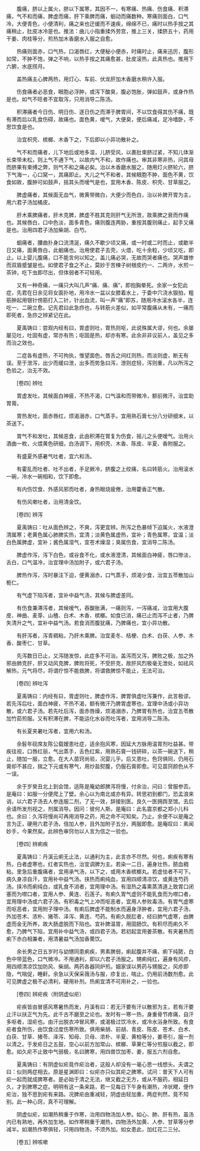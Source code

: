 <!-- { "loadSidebar": true } -->
　　腹痛，脐以上属火，脐以下属寒，其因不一，有寒痛、热痛、伤食痛、积滞痛，气不和而痛，脾虚而痛，肝下乘脾而痛，蛔动而痛数种。寒痛则面白，口气冷，大便青色，小便清利，痛之来也迂缓而不速疾，绵绵不已，痛时以热手按之其痛稍止，肚皮冰冷是也。推法：曲儿小指重揉外劳宫，推上三关，揉脐五十，药用干姜、肉桂等分，煎热加木香磨水入服之自愈。

　　热痛则面赤，口气热，口渴唇红，大便秘小便赤，时痛时止，痛来迅厉，腹形如常，不肿不饱，弹之不响，以热手按之其痛愈甚，肚皮滚热，此真热也。推用下六腑，水底捞月。

　　盖热痛主心脾两热，用灯心、车前、伏龙肝加木香磨水稍许入服。

　　伤食痛者必恶食，眼胞必浮肿，或泻下酸臭，腹必饱胀，弹如鼓声，或身作热是也。如气不旺者不宜取泻，只用消导二陈汤。

　　积滞痛者今日伤、明日伤、逐日伤之而滞于脾胃间，不以饮食得其伤不痛，既有滞而后以乳食伤碍，故痛也。面色黄，嗳气，大便臭，便后痛减，足冷嗜卧，不思饮食是也。

　　治宜枳壳、槟榔、木香下之，下后即以小异功散补之。

　　气不和而痛者，儿下地后或地多湿，儿脐受风，以裹肚束脐过紧，不知儿体渐长束带未松，则上气不通下气，以故内气不和，故作痛也。审其非寒非热，问其母而脐果有束缚之弊，则气不和之痛必矣。治以木香磨水服之，随用灯火脐轮六，脐下气海一，心口窝一，其痛即止。大儿之气不和者，其候眼胞不肿，面色不黄，饮食如故，腹肿可如鼓声，摇其头而嗳气是也，宜用木香、陈皮、枳壳、甘草服之。

　　脾虚痛者，其候面无血气，微黄带微白，大便少而色白，治以补脾开胃为主，用六君子汤加橘皮。

　　肝木乘脾痛者，肝木克脾，脾虚不胜其克则肝气无所泄，故乘脾之衰而作痛也。其候唇白，口中色淡，面多青色，痛则腹连两胁，重按其腹则痛止，起手又痛是也。治用四君子汤加柴胡、白芍。

　　蛔痛者，腰曲扑身口流清涎，痛久不歇少顷又痛，或一时或二时而止，或歇半日又痛，面黄唇白，此蛔痛也。治用使君子去壳，火煨，吃十余粒，少顷又吃，即止。以上婴儿腹痛，口不能言何以知之，盖儿痛必哭，无故而哭者痛也。哭声雄惨而双眉蹙皱是也。如使君子食之不止，莫妙于苦楝子树根皮约一、二两许，水煎一茶钟，吃下虫即尽出，但体弱者不可轻用。

　　又有一种奇痛，一痛只大叫几声“痛、痛、痛”，即抱胸晕死。余家一女犯此症，先君在日余见将女面扑地，用冷水一盆以女膝着水上，于委中穴浇水狠拍，粗筋肿起用银针傍筋打入二针，针出血流，叫一声“痛”即苏，随用冷水滚水各半，连吃一、二碗立愈。记先君曰此急痧也，与转筋火差似，如平常腹痛从未有，一痛而即死者，急痧之辨紧记在此。

　　夏禹铸曰：尝观内经有曰，胃虚则吐，胃热则呕，此说殊属大谬，何也。余屡屡见吐，吐固有虚，常亦有热；呕固是热，却亦有寒。此余非非议前人，盖见之多而治之效也。

　　二症各有虚热，不可拘执，惟望面色。唇舌之间红则热，而淡则虚，断无有误。至于泄泻，出少而缓曰泄，出多而势急曰泻，泄则症轻，泻则重，凡以所泻之色验之，治无不效。

　　[卷四] 辨吐 

　　胃虚发吐，其候面白神疲，不热不渴，口气温和而带微冷，额前微汗。治宜助胃膏。

　　胃热发吐，面赤唇红，烦渴溺赤，口气蒸手。宜用熟石膏七分八分研细末，以茶送下。

　　胃气不和发吐，其候恶食，此由积滞在胃复为伤食，摇儿之头便嗳气。治用火酒曲一枚，火煨黄色研细，白汤调下，用枳壳、木香、陈皮、半夏、香附服之。

　　有盛夏外感暑气吐者，宜六和汤。

　　有霍乱而吐者、吐不出者，手足厥冷，脐腹之上绞痛，名曰转筋火。治用滚水一碗，冷水一碗相和，饮下即愈。

　　有内伤饮食、外感风邪而吐者，身热眼烧疲倦，治用藿香正气散。

　　有伤风嗽吐者，治用清金饮。

　　[卷四] 辨泻 

　　夏禹铸曰：吐从面色辨之，不爽，泻更宜辨。所泻之色暴倾下迫属火，水液澄清属寒；老黄色属心肺脾实热，宜清；淡黄色属虚热，宜补；青色属寒，宜温；淡白色属脾虚，宜补；酱色属湿气，宜苍术燥湿；臭属伤食，宜消导二陈汤。

　　脾虚作泻，泻下白色，或谷食不化，或水液澄清，其候面白神疲，唇口惨淡，舌白，口气温冷，治宜理中汤加附子，或六君子汤。

　　脾热作泻，泻时暴注下迫，便黄溺赤，口气蒸手，烦渴少食，治宜五苓散加山栀仁。

　　有气虚下陷泻者，宜补中益气汤，其候与脾虚差同。

　　有伤食兼滞泻者，其候嗳气，吞酸胀满，一痛则泻，一泻痛减，治宜用大腹皮、神曲、麦芽、山楂、白术、木香、槟榔。如食已消，痛已止而泻不止者，乃脾失清升之气，宜补中益气汤。若食消而腹犹痛，乃脾痛也，宜小异功散。

　　有肝泻者，泻青稠粘，乃肝木乘脾。治宜麦冬、桔梗、白术、白茯、人参、木香、酸枣仁、甘草。

　　先泻数日已止，又泻随发惊，此症多不可治。盖泻而又泻，脾败之极，加之外邪由肺克肝，肝又动风克脾，脾败将死，不受肝克，故肝风烈极毫无泄处，如祛风解热，元气将尽，将谓疗惊不能救脾，将谓救脾惊不能止，无法可治。

　　[卷四] 辨吐泻 

　　夏禹铸曰：内经有曰，胃虚则吐，脾虚作泻，脾胃俱虚吐泻兼作，此言极谬。若先泻后吐，面白神疲，不热不渴，额有微汗乃脾胃虚寒也，宜理中汤或小异功散，或六君子汤。若先吐后泻，面赤唇燥，烦渴溺赤，乃脾胃有热也，治宜五苓散加竹茹煎服。又有积滞在脾，不能运化水谷而吐泻者，宜用消导二陈汤。

　　有长夏夹暑吐泻者，宜用六和汤。

　　余髫年砚席友陈公载嫒患吐症，适余抱风寒，因延大方脉用温胃剂吐益甚。带疾往视，口唇红丽，气出蒸手，舌色红紫，用熟石膏一钱研碎，以茶一碗送下，稍止，随加一服，立愈。在大人苗窍尚验，况婴儿乎。后又患吐，色窍俱同，仍用石膏却不甚应，揣之下元或有寒气，用炒盐熨腹，仍服石膏即愈。可见苗窍颜色从不一误。

　　余于岁癸丑北上到会馆，适陈是庵幼郎脾泻将慢，付余治，问曰：曾服参否。是庵曰：如服一分便爬上了壁。余心以为南北或亦有异。转思初到都门，恐孟浪来诮，以六君子汤去人参连服二剂，了无一效，辞接别医。良久一医拥舆至馆。去后余请所发剂视之，剂属消导。因问：彼何人斯。是庵曰：此名震京都之郑小儿科也。余曰：久泻将慢尚可再用消导之药，用之命不可知矣。乃止。余便不以是庵之言为正，硬用六君子汤，倍加人参，且外加附子五分，两服即愈。是庵叹曰：素闻妙手，今果然矣。此辨色审窍勿以人言为信之一验也。

　　[卷四] 辨痢疾 

　　夏禹铸曰：丹溪云痢无止法，以通利为主，此言亦不尽然。何也，痢疾有寒有热，白者虚寒也，红者实热也，治宜调脾为主。若染一二日，遍身壮热，脓血稠粘，里急后重腹痛者，宜用承气汤，以下之，或用木香槟榔丸。若虚怯者不可下。病久身凉自汗，宜用补中益气汤。挟热而痢纯血，宜用四顺清凉饮，或黄连芍药汤。挟冷而痢纯白，或乳食不消者，宜用理中汤。有湿热之毒熏蒸清道上致胃口闭塞而为噤口者，宜用人参、黄连、石莲子。有痢久胃气虚则不能乳食而为噤口者，宜用理中汤或六君子汤。有积毒之气上冲而呕恶者，宜用人参败毒汤。有胃气虚寒而呕恶者，宜用附子理中汤。有痢后脾虚不能制水而遍身浮肿者，宜用六君子汤，外加苍术、浓朴、猪苓、泽泻、黄连、芍药。有痢久脱肛者，经曰肺气虚寒，由脾虚而金无所养，故大肠虚脱而下陷也。宜补脾温胃，用固肠饮。有积尽而痢久不愈，乃脾气下陷，宜用补中益气汤，或四君子汤。若初起宜用姜茶散。有夹暑热而痢下赤白相兼者，用清暑益气汤加香薷饮。

　　余长男之日五岁时与幼甥同患痢疾，男素脾弱，痢起腹并不痛，痢下纯脓，白色中带蓝色，口气微冷。不用通利，即以六君子汤服之。甥痢纯红，遍身有风疹，用四顺清凉饮加防风、柴胡。两药各器同炉煎。姻家误以男药与甥服之，风疹即隐，气喘促，睡鼾。余急以天保采薇汤与服，疹复出，喘止。仍用前汤数剂愈。此可见脾虚之极不必清利，硬用补剂。热痢宜清不可用补之，一验也。

　　[卷四] 辨疟疾（附阴虚似疟） 

　　疟疾皆由冒感风寒暑热而发，丹溪有曰：若无汗要有汗以散邪为主，若有汗要止汗以扶正气为先。此千古不磨至之论也。发时有一寒一热，身重骨节疼痛，自汗多呕者，湿疟也。由汗出脱衣冲冒风寒，或渴极过饮冷水，或冷水浴身所致。有食疟者食所伤，由饮食过度伤寒所致。俱用柴胡、前胡、青皮、陈皮、苍术、白术、白茯、甘草、猪苓、泽泻、知母、贝母、浓朴、半夏、黄柏等分，姜枣引，服一剂以清之。于发疟日之五鼓，空心以前方加常山、槟榔、草果仁等分煎服以截之，即愈。如久疟不止致中气弱极，名曰脾寒，用四兽饮加枣、姜，服五六剂自愈。

　　夏禹铸曰：有阴虚似疟竟作疟治者，这般人却没有一毫心思一线想头。夫谓之曰：似则两症相去。原是星渊即曰：似疟亦只似其疟之脾寒。试问：普天下人可有疟一起而就成脾寒者。是必始于清之无法，继又截之无方，或从不服药，相延日久，才到脾寒之症。明明有这一条来路，若一见每日下午身有潮热，冷状飕，便作疟治，独不思到疟有来路。况脾疟由重减轻，阴虚由轻加重，两症判然，竟不知别。此一种心窍，真不可理解。

　　阴虚似疟，如潮热稍重于作寒，治用四物汤加人参。如心、肺、肝有热，虽汤内已有熟地，再外加生地。如作寒稍重于潮热，四物汤外加黄、人参、甘草等分参减半。如潮热作寒俱轻，只用四物汤，不须外加。如女患此，加红花二三分。

　　[卷五] 辨咳嗽 

